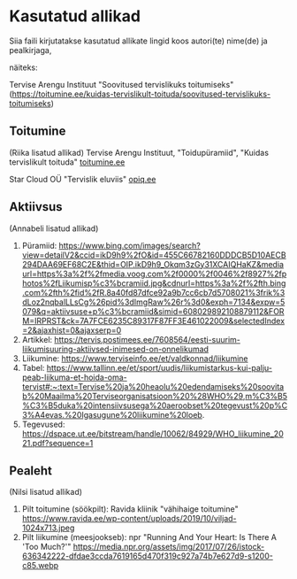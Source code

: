 # Kasutatud allikad
Siia faili kirjutatakse kasutatud allikate lingid koos autori(te) nime(de) ja pealkirjaga,

näiteks:

Tervise Arengu Instituut "Soovitused tervislikuks toitumiseks" (https://toitumine.ee/kuidas-tervislikult-toituda/soovitused-tervislikuks-toitumiseks)

## Toitumine
(Riika lisatud allikad)
Tervise Arengu Instituut, "Toidupüramiid", "Kuidas tervislikult toituda" [toitumine.ee](https://toitumine.ee/)

Star Cloud OÜ "Tervislik eluviis" [opiq.ee](https://www.opiq.ee/kit/281/chapter/15793)

## Aktiivsus
(Annabeli lisatud allikad)
1. Püramiid: https://www.bing.com/images/search?view=detailV2&ccid=ikD9h9%2fO&id=455C66782160DDDCB5D10AECB294DAA69EF68C2E&thid=OIP.ikD9h9_Okqm3zGy31XCAIQHaKZ&mediaurl=https%3a%2f%2fmedia.voog.com%2f0000%2f0046%2f8927%2fphotos%2fLiikumisp%c3%bcramiid.jpg&cdnurl=https%3a%2f%2fth.bing.com%2fth%2fid%2fR.8a40fd87dfce92a9b7cc6cb7d5708021%3frik%3dLoz2nqbalLLsCg%26pid%3dImgRaw%26r%3d0&exph=7134&expw=5079&q=aktiivsuse+p%c3%bcramiid&simid=608029892108879112&FORM=IRPRST&ck=7A7FCE6235C89317F87FF3E461022009&selectedIndex=2&ajaxhist=0&ajaxserp=0
2. Artikkel: https://tervis.postimees.ee/7608564/eesti-suurim-liikumisuuring-aktiivsed-inimesed-on-onnelikumad
3. Liikumine: https://www.terviseinfo.ee/et/valdkonnad/liikumine
4. Tabel: https://www.tallinn.ee/et/sport/uudis/liikumistarkus-kui-palju-peab-liikuma-et-hoida-oma-tervist#:~:text=Tervise%20ja%20heaolu%20edendamiseks%20soovitab%20Maailma%20Terviseorganisatsioon%20%28WHO%29,m%C3%B5%C3%B5duka%20intensiivsusega%20aeroobset%20tegevust%20p%C3%A4evas.%20Igasugune%20liikumine%20loeb.
5. Tegevused: https://dspace.ut.ee/bitstream/handle/10062/84929/WHO_liikumine_2021.pdf?sequence=1

## Pealeht
(Nilsi lisatud allikad)
1. Pilt toitumine (söökpilt):
Ravida kliinik "vähihaige toitumine"
https://www.ravida.ee/wp-content/uploads/2019/10/viljad-1024x713.jpeg
2. Pilt liikumine (meesjookseb):
npr "Running And Your Heart: Is There A 'Too Much?'" 
https://media.npr.org/assets/img/2017/07/26/istock-636342222-dfdae3ccda7619165d470f319c927a74b7e627d9-s1200-c85.webp